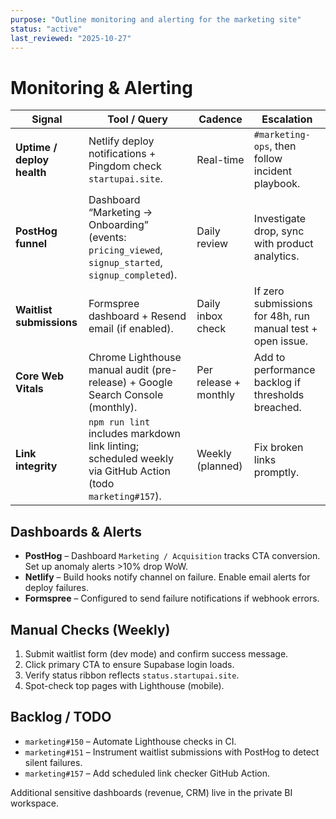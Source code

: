 ```yaml
---
purpose: "Outline monitoring and alerting for the marketing site"
status: "active"
last_reviewed: "2025-10-27"
---
```


# Monitoring & Alerting

| Signal | Tool / Query | Cadence | Escalation |
| --- | --- | --- | --- |
| **Uptime / deploy health** | Netlify deploy notifications + Pingdom check `startupai.site`. | Real-time | `#marketing-ops`, then follow incident playbook. |
| **PostHog funnel** | Dashboard “Marketing → Onboarding” (events: `pricing_viewed`, `signup_started`, `signup_completed`). | Daily review | Investigate drop, sync with product analytics. |
| **Waitlist submissions** | Formspree dashboard + Resend email (if enabled). | Daily inbox check | If zero submissions for 48h, run manual test + open issue. |
| **Core Web Vitals** | Chrome Lighthouse manual audit (pre-release) + Google Search Console (monthly). | Per release + monthly | Add to performance backlog if thresholds breached. |
| **Link integrity** | `npm run lint` includes markdown link linting; scheduled weekly via GitHub Action (todo `marketing#157`). | Weekly (planned) | Fix broken links promptly. |

## Dashboards & Alerts

- **PostHog** – Dashboard `Marketing / Acquisition` tracks CTA conversion. Set up anomaly alerts >10% drop WoW.
- **Netlify** – Build hooks notify channel on failure. Enable email alerts for deploy failures.
- **Formspree** – Configured to send failure notifications if webhook errors.

## Manual Checks (Weekly)

1. Submit waitlist form (dev mode) and confirm success message.
2. Click primary CTA to ensure Supabase login loads.
3. Verify status ribbon reflects `status.startupai.site`.
4. Spot-check top pages with Lighthouse (mobile).

## Backlog / TODO

- `marketing#150` – Automate Lighthouse checks in CI.
- `marketing#151` – Instrument waitlist submissions with PostHog to detect silent failures.
- `marketing#157` – Add scheduled link checker GitHub Action.

Additional sensitive dashboards (revenue, CRM) live in the private BI workspace.

